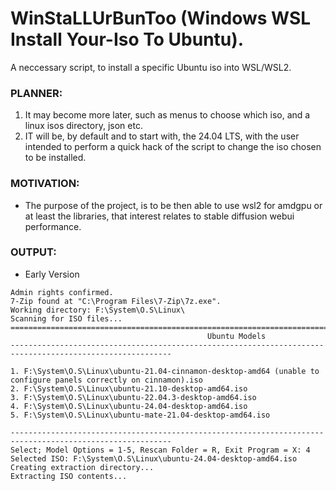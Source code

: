 # WinStaLLUrBunToo (Windows WSL Install Your-Iso To Ubuntu).
A neccessary script, to install a specific Ubuntu iso into WSL/WSL2.

### PLANNER:
1. It may become more later, such as menus to choose which iso, and a linux isos directory, json etc. 
2. IT will be, by default and to start with, the 24.04 LTS, with the user intended to perform a quick hack of the script to change the iso chosen to be installed.

### MOTIVATION:
- The purpose of the project, is to be then able to use wsl2 for amdgpu or at least the libraries, that interest relates to stable diffusion webui performance.

### OUTPUT:
- Early Version
```
Admin rights confirmed.
7-Zip found at "C:\Program Files\7-Zip\7z.exe".
Working directory: F:\System\O.S\Linux\
Scanning for ISO files...
==========================================================================================================
                                            Ubuntu Models
----------------------------------------------------------------------------------------------------------

1. F:\System\O.S\Linux\ubuntu-21.04-cinnamon-desktop-amd64 (unable to configure panels correctly on cinnamon).iso
2. F:\System\O.S\Linux\ubuntu-21.10-desktop-amd64.iso
3. F:\System\O.S\Linux\ubuntu-22.04.3-desktop-amd64.iso
4. F:\System\O.S\Linux\ubuntu-24.04-desktop-amd64.iso
5. F:\System\O.S\Linux\ubuntu-mate-21.04-desktop-amd64.iso

----------------------------------------------------------------------------------------------------------
Select; Model Options = 1-5, Rescan Folder = R, Exit Program = X: 4
Selected ISO: F:\System\O.S\Linux\ubuntu-24.04-desktop-amd64.iso
Creating extraction directory...
Extracting ISO contents...


```
